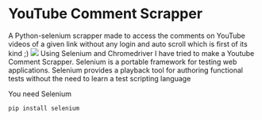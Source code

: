# YouTube Comment Scrapper
A Python-selenium scrapper made to access the comments on YouTube videos of a given link without any login and auto scroll which is first of its kind ;)
![](https://s3-ap-south-1.amazonaws.com/av-blog-media/wp-content/uploads/2019/05/youtube-data-scraping.png)
Using Selenium and Chromedriver I have tried to make a Youtube Comment Scrapper. Selenium is a portable framework for testing web applications. Selenium provides a playback tool for authoring functional tests without the need to learn a test scripting language

You need Selenium 
```script
pip install selenium
```
